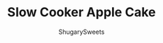 ---
layout: ../../layouts/MarkdownPostLayout.astro
title: Slow Cooker Apple Cake
author: ShugarySweets
pubDate: 2018-12-07
description: "This Slow Cooker Apple Cake is as easy as tossing a few ingredients into your crockpot and letting it do its thing! Top it with a big scoop of ice cream and serve warm!"
image_url: https://www.shugarysweets.com/wp-content/uploads/2017/03/slow-cooker-apple-cake-facebook.jpg
tags: ["Cake","American"]
calories: 474
protein: 3
carbohydrates: 81
fats: 16
fiber: 3
ingredients: ["4 medium gala apples, peeled and sliced","1/2 cup light brown sugar, packed","1 teaspoon cinnamon","1 box yellow cake mix","1/2 cup unsalted butter, melted","vanilla ice cream, option, for topping"]
serves: 8
time: "6 hours 5 minutes"
prepTime: "5 minutes"
instructions: ["Lay sliced apple in bottom of crockpot. Add brown sugar and cinnamon and stir until apple are coated evenly.","Sprinkle cake mix over the top of apples, spreading evenly. Pour melted butter over the top (DO NOT STIR).","Cover the crockpot and cook on high for 3 hours or low for 6 hours."]
nutrition: ["474 calories","81 grams carbohydrates","38 milligrams cholesterol","16 grams fat","3 grams fiber","3 grams protein","9 grams saturated fat","496 milligrams sodium","52 grams sugar","0 grams trans fat","5 grams unsaturated fat"]
---
